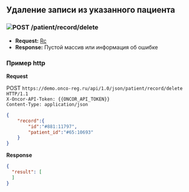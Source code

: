## Удаление записи из указанного пациента

### ![POST](../../../../img/post.png) /patient/record/delete
* **Request:** [Rc](../../../../types/types.md#com.siams.med.api.Rc) 
* **Response:** Пустой массив или информация об ошибке



### Пример http
 
 **Request**
 
 POST `https://demo.onco-reg.ru/api/1.0/json/patient/record/delete HTTP/1.1`  
 `X-Oncor-API-Token: {{ONCOR_API_TOKEN}}`  
 `Content-Type: application/json`
 
 ```json
 {
     "record":{
         "id":"#881:11797",
         "patient_id":"#65:10693"
     }
 }
 ```
 
 **Response**
 ```json
 {
   "result": [
   ]
 }
 ```
